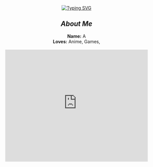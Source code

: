 <div align="center" dir="auto">
<a href="https://git.io/typing-svg">
  <img src="https://readme-typing-svg.demolab.com/?font=Fira+Code&amp;weight=600&amp;size=25&amp;pause=1001&amp;color=33CBF7&amp;background=8D2DFF00&amp;random=false&amp;width=435&amp;lines=Hi+Welcome+to+my+github✨" alt="Typing SVG" />
</a>
<h2 tabindex="-1" class="heading-element" dir="auto"><em>About Me</em></h2>
<p dir="auto"><strong>Name:</strong> A <br>
      <strong>Loves:</strong>  Anime,  Games,<br>
<br>
   <iframe src="https://assets.pinterest.com/ext/embed.html?id=578008933440128029" height="353" width="450" frameborder="0" scrolling="no" ></iframe>
